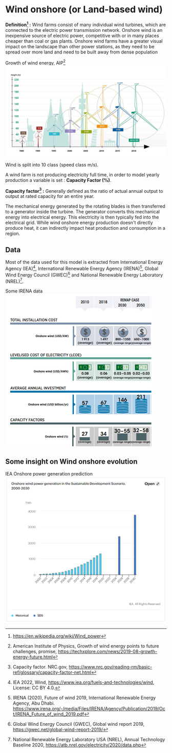 # Wind onshore (or Land-based wind)

**Definition[^1] :**
Wind farms consist of many individual wind turbines, which are connected to the electric power transmission network. Onshore wind is an inexpensive source of electric power, competitive with or in many places cheaper than coal or gas plants. Onshore wind farms have a greater visual impact on the landscape than other power stations, as they need to be spread over more land and need to be built away from dense population

Growth of wind energy, AIP[^2]
![](growthofwind.jpg) 

Wind is split into 10 class (speed class m/s).

A wind farm is not producing electricity full time, in order to model yearly production a variable is set : **Capacity Factor (%)**.

**Capacity factor[^3] :** Generally defined as the ratio of actual annual output to output at rated capacity for an entire year.  

The mechanical energy generated by the rotating blades is then transferred to a generator inside the turbine. The generator converts this mechanical energy into electrical energy. This electricity is then typically fed into the electrical grid.
While wind onshore energy production doesn't directly produce heat, it can indirectly impact heat production and consumption in a region.
## Data     
Most of the data used for this model is extracted from International Energy Agency (IEA)[^4], 
International Renewable Energy Agency (IRENA)[^5], Global Wind Energy Council (GWEC)[^6] and National Renewable Energy Laboratory (NREL)[^7].   

Some IRENA data
![](irena-onshore.png) 
## Some insight on Wind onshore evolution
IEA Onshore power generation prediction
![](IEA-onshore-prediction.PNG) 

[^1]: https://en.wikipedia.org/wiki/Wind_power
[^2]: American Institute of Physics, Growth of wind energy points to future challenges, promise, https://techxplore.com/news/2019-08-growth-energy-future.html
[^3]: Capacity factor. NRC.gov, https://www.nrc.gov/reading-rm/basic-ref/glossary/capacity-factor-net.html
[^4]: IEA 2022, Wind, https://www.iea.org/fuels-and-technologies/wind, License: CC BY 4.0.
[^5]: IRENA (2020), Future of wind 2019, International Renewable Energy Agency, Abu Dhabi. https://www.irena.org/-/media/Files/IRENA/Agency/Publication/2019/Oct/IRENA_Future_of_wind_2019.pdf
[^6]: Global Wind Energy Council (GWEC), Global wind report 2019, https://gwec.net/global-wind-report-2019/
[^7]: National Renewable Energy Laboratory USA (NREL), Annual Technology Baseline 2020, https://atb.nrel.gov/electricity/2020/data.php
